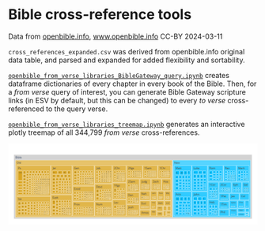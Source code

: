 # Bible cross-reference tools 
Data from [openbible.info](https://www.openbible.info/labs/cross-references/), www.openbible.info CC-BY 2024-03-11

`cross_references_expanded.csv` was derived from openbible.info original data table, and parsed and expanded for added flexibility and sortability.

[`openbible_from_verse_libraries_BibleGateway_query.ipynb`](https://github.com/shandran/openbible/blob/main/openbible_from_verse_libraries_BibleGateway_query.ipynb) creates dataframe dictionaries of every chapter in every book of the Bible. Then, for a *from verse* query of interest, you can generate Bible Gateway scripture links (in ESV by default, but this can be changed) to every *to verse* cross-referenced to the query verse.

[`openbible_from_verse_libraries_treemap.ipynb`](https://github.com/shandran/openbible/blob/main/openbible_from_verse_libraries_treemap.ipynb) generates an interactive plotly treemap of all 344,799 *from verse* cross-references.

![treemap of all cross-references in the Bible via openbible.info dataset](openbible_crossreferences_plotly_treemap.png "treemap of all cross-references in the Bible via openbible.info dataset")
